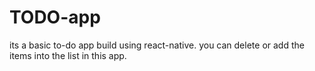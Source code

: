 # TODO-app
its a basic to-do app build using react-native. you can delete or add the items into the list in this app.
